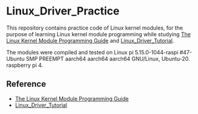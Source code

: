 # Linux_Driver_Practice

This repository contains practice code of Linux kernel modules, for the purpose of learning Linux kernel module programming while studying [The Linux Kernel Module Programming Guide](https://sysprog21.github.io/lkmpg/) and [Linux_Driver_Tutorial](https://github.com/Johannes4Linux/Linux_Driver_Tutorial).

The modules were compiled and tested on Linux pi 5.15.0-1044-raspi #47-Ubuntu SMP PREEMPT aarch64 aarch64 aarch64 GNU/Linux, Ubuntu-20. raspberry pi 4.


## Reference
- [The Linux Kernel Module Programming Guide](https://sysprog21.github.io/lkmpg/)
- [Linux_Driver_Tutorial](https://github.com/Johannes4Linux/Linux_Driver_Tutorial)
